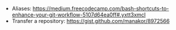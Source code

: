 - Aliases: https://medium.freecodecamp.com/bash-shortcuts-to-enhance-your-git-workflow-5107d64ea0ff#.yxtt3xmcl
- Transfer a repository: https://gist.github.com/manakor/8972566
